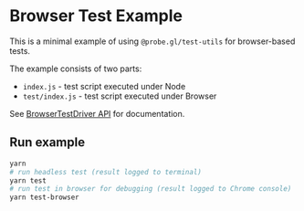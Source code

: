 # Browser Test Example

This is a minimal example of using `@probe.gl/test-utils` for browser-based tests.

The example consists of two parts:

* `index.js` - test script executed under Node
* `test/index.js` - test script executed under Browser

See [BrowserTestDriver API](/docs/api-reference/test-utils/browser-test-driver.md) for documentation.

## Run example

```bash
yarn
# run headless test (result logged to terminal)
yarn test
# run test in browser for debugging (result logged to Chrome console)
yarn test-browser
```


